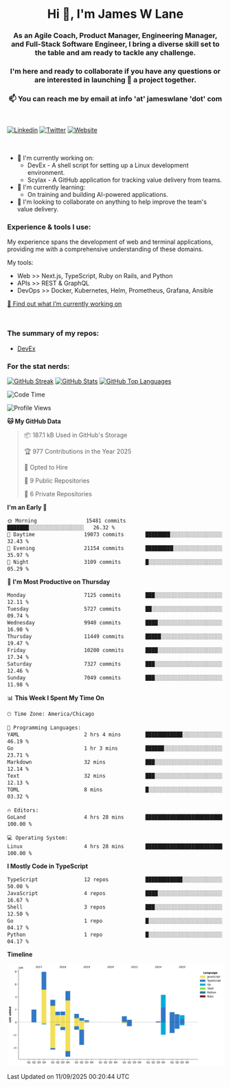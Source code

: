 <h1 align="center">Hi 👋, I'm James W Lane</h1>
<h3 align="center">As an Agile Coach, Product Manager, Engineering Manager, and Full-Stack Software Engineer, I bring a diverse skill set to the table and am ready to tackle any challenge.</h3>
<h3 align="center">I'm here and ready to collaborate if you have any questions or are interested in launching 🚀 a project together.</h3>

<div style="margin-top: 16px;" />

<h3 align="center">📫 You can reach me by email at info 'at' jameswlane 'dot' com</h3>

<div style="margin-top: 48px;" />

[![Linkedin](https://img.shields.io/badge/LinkedIn-0077B5?style=for-the-badge&logo=linkedin&logoColor=white)](https://www.linkedin.com/in/jameswlane/)
[![Twitter](https://img.shields.io/badge/Twitter-1DA1F2?style=for-the-badge&logo=twitter&logoColor=white)](https://x.com/jameswlane)
[![Website](https://img.shields.io/website?down_color=red&down_message=offline&style=for-the-badge&up_color=green&up_message=up&url=https%3A%2F%2Fwww.jameswlane.com)](https://www.jameswlane.com)

<div style="margin-top: 48px;" />

- 🔭 I'm currently working on:
  - DevEx - A shell script for setting up a Linux development environment.
  - Scylax - A GitHub application for tracking value delivery from teams.
- 🌱 I'm currently learning:
  - On training and building AI-powered applications.
- 👯 I'm looking to collaborate on anything to help improve the team's value delivery.

### Experience & tools I use:

My experience spans the development of web and terminal applications, providing me with a comprehensive understanding of these domains.

My tools:
- Web >> Next.js, TypeScript, Ruby on Rails, and Python
- APIs >> REST & GraphQL
- DevOps >> Docker, Kubernetes, Helm, Prometheus, Grafana, Ansible

[🔭 Find out what I’m currently working on](https://www.jameswlane.com/now)  

<div style="margin-top: 50px;"/>

### The summary of my repos:
- [DevEx](https://github.com/jameswlane/devex)  

### For the stat nerds:
[![GitHub Streak](https://github-readme-streak-stats.herokuapp.com?user=jameswlane&theme=tokyonight)](https://git.io/streak-stats)
[![GitHub Stats](https://github-readme-stats.vercel.app/api?username=jameswlane&show_icons=true&theme=tokyonight)](https://github-readme-stats.vercel.app)
[![GitHub Top Languages](https://github-readme-stats.vercel.app/api/top-langs?username=jameswlane&show_icons=true&locale=en&layout=compact&theme=tokyonight)](https://github-readme-stats.vercel.app)

<!--START_SECTION:waka-->
![Code Time](http://img.shields.io/badge/Code%20Time-692%20hrs%2025%20mins-blue)

![Profile Views](http://img.shields.io/badge/Profile%20Views-0-blue)

**🐱 My GitHub Data** 

> 📦 187.1 kB Used in GitHub's Storage 
 > 
> 🏆 977 Contributions in the Year 2025
 > 
> 💼 Opted to Hire
 > 
> 📜 9 Public Repositories 
 > 
> 🔑 6 Private Repositories 
 > 
**I'm an Early 🐤** 

```text
🌞 Morning                15481 commits       ███████░░░░░░░░░░░░░░░░░░   26.32 % 
🌆 Daytime                19073 commits       ████████░░░░░░░░░░░░░░░░░   32.43 % 
🌃 Evening                21154 commits       █████████░░░░░░░░░░░░░░░░   35.97 % 
🌙 Night                  3109 commits        █░░░░░░░░░░░░░░░░░░░░░░░░   05.29 % 
```
📅 **I'm Most Productive on Thursday** 

```text
Monday                   7125 commits        ███░░░░░░░░░░░░░░░░░░░░░░   12.11 % 
Tuesday                  5727 commits        ██░░░░░░░░░░░░░░░░░░░░░░░   09.74 % 
Wednesday                9940 commits        ████░░░░░░░░░░░░░░░░░░░░░   16.90 % 
Thursday                 11449 commits       █████░░░░░░░░░░░░░░░░░░░░   19.47 % 
Friday                   10200 commits       ████░░░░░░░░░░░░░░░░░░░░░   17.34 % 
Saturday                 7327 commits        ███░░░░░░░░░░░░░░░░░░░░░░   12.46 % 
Sunday                   7049 commits        ███░░░░░░░░░░░░░░░░░░░░░░   11.98 % 
```


📊 **This Week I Spent My Time On** 

```text
🕑︎ Time Zone: America/Chicago

💬 Programming Languages: 
YAML                     2 hrs 4 mins        ████████████░░░░░░░░░░░░░   46.19 % 
Go                       1 hr 3 mins         ██████░░░░░░░░░░░░░░░░░░░   23.71 % 
Markdown                 32 mins             ███░░░░░░░░░░░░░░░░░░░░░░   12.14 % 
Text                     32 mins             ███░░░░░░░░░░░░░░░░░░░░░░   12.13 % 
TOML                     8 mins              █░░░░░░░░░░░░░░░░░░░░░░░░   03.32 % 

🔥 Editors: 
GoLand                   4 hrs 28 mins       █████████████████████████   100.00 % 

💻 Operating System: 
Linux                    4 hrs 28 mins       █████████████████████████   100.00 % 
```

**I Mostly Code in TypeScript** 

```text
TypeScript               12 repos            ████████████░░░░░░░░░░░░░   50.00 % 
JavaScript               4 repos             ████░░░░░░░░░░░░░░░░░░░░░   16.67 % 
Shell                    3 repos             ███░░░░░░░░░░░░░░░░░░░░░░   12.50 % 
Go                       1 repo              █░░░░░░░░░░░░░░░░░░░░░░░░   04.17 % 
Python                   1 repo              █░░░░░░░░░░░░░░░░░░░░░░░░   04.17 % 
```



**Timeline**

![Lines of Code chart](https://raw.githubusercontent.com/jameswlane/jameswlane/main/assets/bar_graph.png)


 Last Updated on 11/09/2025 00:20:44 UTC
<!--END_SECTION:waka-->

